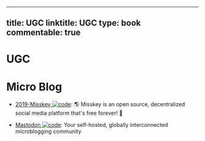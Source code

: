 
---
title: UGC
linktitle: UGC
type: book
commentable: true
---

# UGC

# Micro Blog

- [2019-Misskey ![code](https://ng-tech.icu/assets/code.svg)](https://github.com/misskey-dev/misskey): 🌎 Misskey is an open source, decentralized social media platform that's free forever! 🚀

- [Mastodon ![code](https://ng-tech.icu/assets/code.svg)](https://github.com/mastodon/mastodon): Your self-hosted, globally interconnected microblogging community

    